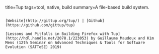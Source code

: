 title=Tup
tags=tool, native, build
summary=A file-based build system.
~~~~~~

[Website](http://gittup.org/tup/) | [Github](https://github.com/gittup/tup)

[Lessons and Pitfalls in Building Firefox with Tup](http://hdl.handle.net/2078.1/223053) by Guillaume Maudoux and Kim Mens (12th Seminar on Advanced Techniques & Tools for Software Evolution (SATToSE) 2019)

